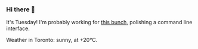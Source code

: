 ### Hi there :wave:

It's Tuesday! I'm probably working for [this bunch](https://github.com/kohofinancial), polishing a command line interface.

Weather in Toronto: sunny, at +20°C.
